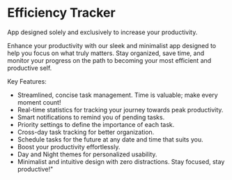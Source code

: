 #  Efficiency Tracker
App designed solely and exclusively to increase your productivity.

Enhance your productivity with our sleek and minimalist app designed to help you focus on what truly matters. Stay organized, save time, and monitor your progress on the path to becoming your most efficient and productive self.

Key Features:
- Streamlined, concise task management. Time is valuable; make every moment count!
- Real-time statistics for tracking your journey towards peak productivity.
- Smart notifications to remind you of pending tasks.
- Priority settings to define the importance of each task.
- Cross-day task tracking for better organization.
- Schedule tasks for the future at any date and time that suits you.
- Boost your productivity effortlessly.
- Day and Night themes for personalized usability.
- Minimalist and intuitive design with zero distractions. Stay focused, stay productive!"
